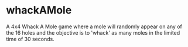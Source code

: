 # whackAMole
A 4x4 Whack A Mole game where a mole will randomly appear on any of the 16 holes and the objective is to 'whack' as many moles in the limited time of 30 seconds.
